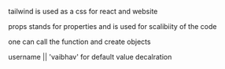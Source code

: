 tailwind is used as a css for react and website


props stands for properties and is used for scalibiity of the code 

one can call the function and create objects 


username || 'vaibhav' for default value decalration

